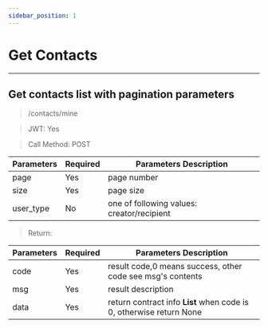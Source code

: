 ```yaml
---
sidebar_position: 1
---
```


# Get Contacts
___
## Get contacts list with pagination parameters
> /contacts/mine

> JWT: Yes

> Call Method: POST

| Parameters | Required |  Parameters Description|
| ------------- | ------------- |--------|
| page  | Yes  |  page number  |
| size  | Yes  |  page size  |
| user_type  | No  | one of following values: creator/recipient  |

> Return:

| Parameters  | Required |  Parameters Description|
| ------------- | ------------- |--------|
| code  | Yes  |  result code,0 means success, other code see msg's contents  |
| msg  | Yes  | result description   |
| data  | Yes  | return contract info **List** when code is 0, otherwise return None |